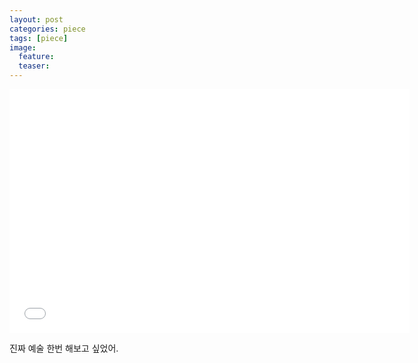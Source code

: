 ```yaml
---
layout: post
categories: piece
tags: [piece]
image:
  feature:
  teaser:
---
```


<div class="embed-container">    
  <iframe title="YouTube video player" width="640" height="390" src="//www.youtube.com/embed/4mudDt2v41c?start=60" frameborder="0" allowfullscreen=""></iframe>
</div>

진짜 예술 한번 해보고 싶었어.
